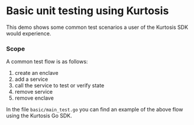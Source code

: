 Basic unit testing using Kurtosis
=====================================
This demo shows some common test scenarios a user of the Kurtosis SDK would experience.

### Scope

A common test flow is as follows: 

1. create an enclave
1. add a service
1. call the service to test or verify state
1. remove service
1. remove enclave

In the file `basic/main_test.go` you can find an example of the above flow using the Kurtosis Go SDK.
